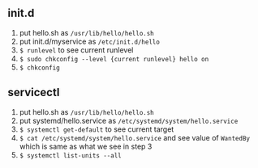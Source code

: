 ## init.d
1. put hello.sh as `/usr/lib/hello/hello.sh`
2. put init.d/myservice as `/etc/init.d/hello`
3. `$ runlevel` to see current runlevel
4. `$ sudo chkconfig --level {current runlevel} hello on`
5. `$ chkconfig`


## servicectl
1. put hello.sh as `/usr/lib/hello/hello.sh`
2. put systemd/hello.service as `/etc/systemd/system/hello.service`
3. `$ systemctl get-default` to see current target
4. `$ cat /etc/systemd/system/hello.service` and see value of `WantedBy` which is same as what we see in step 3
5. `$ systemctl list-units --all`